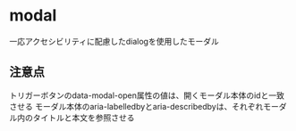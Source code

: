 # modal

一応アクセシビリティに配慮したdialogを使用したモーダル

## 注意点
トリガーボタンのdata-modal-open属性の値は、開くモーダル本体のidと一致させる
モーダル本体のaria-labelledbyとaria-describedbyは、それぞれモーダル内のタイトルと本文を参照させる
